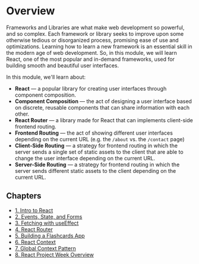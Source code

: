 # Overview

Frameworks and Libraries are what make web development so powerful, and so complex. Each framework or library seeks to improve upon some otherwise tedious or disorganized process, promising ease of use and optimizations. Learning how to learn a new framework is an essential skill in the modern age of web development. So, in this module, we will learn React, one of the most popular and in-demand frameworks, used for building smooth and beautiful user interfaces.

In this module, we'll learn about:

* **React** — a popular library for creating user interfaces through component composition.
* **Component Composition** — the act of designing a user interface based on discrete, reusable components that can share information with each other.
* **React Router** — a library made for React that can implements client-side frontend routing.
* **Frontend Routing** — the act of showing different user interfaces depending on the current URL (e.g. the `/about` vs. the `/contact` page)
* **Client-Side Routing** — a strategy for frontend routing in which the server sends a single set of static assets to the client that are able to change the user interface depending on the current URL.
* **Server-Side Routing** — a strategy for frontend routing in which the server sends different static assets to the client depending on the current URL.

## Chapters

* [1. Intro to React](1-intro-to-react.md)
* [2. Events, State, and Forms](2-events-state-and-forms.md)
* [3. Fetching with useEffect](broken-reference)
* [4. React Router](4-react-router.md)
* [5. Building a Flashcards App](5-flashcards-app.md)
* [6. React Context](6-react-context.md)
* [7. Global Context Pattern](7-global-context-pattern.md)
* [8. React Project Week Overview](broken-reference)
